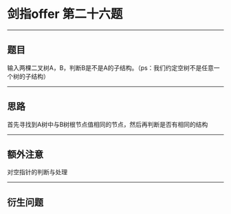 # 剑指offer 第二十六题 
***
## 题目 
输入两棵二叉树A，B，判断B是不是A的子结构。（ps：我们约定空树不是任意一个树的子结构）
***
## 思路
首先寻找到A树中与B树根节点值相同的节点，然后再判断是否有相同的结构
***
## 额外注意 
对空指针的判断与处理
***
## 衍生问题


